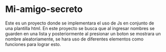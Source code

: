 # Mi-amigo-secreto
Este es un proyecto donde se implementara el uso de Js en conjunto de una plantilla html.
En este proyecto se busca que al ingresar nombres se guarden en una lista y posteriormente 
al presionar un boton se mostrara un nombre aleatoriamente, se hara uso de diferentes elementos
como funciones para lograr esto. 
